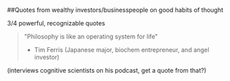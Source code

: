 ##Quotes from wealthy investors/businesspeople on good habits of thought

3/4 powerful, recognizable quotes

> "Philosophy is like an operating system for life" 
>- Tim Ferris (Japanese major, biochem entrepreneur, and angel investor) 

(interviews cognitive scientists on his podcast, get a quote from that?)